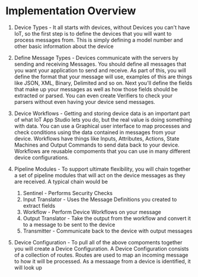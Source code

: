 # Implementation Overview

1. Device Types - It all starts with devices, without Devices you can't have IoT, so the first step is to define the devices 
that you will want to process messages from.  This is simply defining a model number and other basic information about the device

1. Define Message Types - Devices communicate with the servers by sending and receiving Messages.  You should define all messages
that you want your application to send and receive.  As part of this, you will define the format that your message will use, 
examples of this are things like JSON, XML, Binary, Delimited and so on.  Next you'll define the fields that make up your messages
as well as how those fields should be extracted or parsed.  You can even create Verifiers to check your parsers without even having
your device send messages.

1. Device Workflows - Getting and storing device data is an important part of what IoT App Studio lets you do, but the real
value is doing something with data.  You can use a Graphical user interface to map processes and check conditions using the 
data contained in messages from your device.  Workflows have things like Inputs, Attributes, Actions, State Machines and Output 
Commands to send data back to your device.  Workflows are reusable compoments that you can use in many different device
configurations.

1. Pipeline Modules - To support ultimate flexibility, you will chain together a set of pipeline modules that will act on
the device messages as they are received.  A typical chain would be

    1. Sentinel - Performs Security Checks
    1. Input Translator - Uses the Message Definitions you created to extract fields
    1. Workflow - Perform Device Workflows on your message
    1. Output Translator - Take the output from the workflow and convert it to a message to be sent to the device
    1. Transmitter - Communicate back to the device with output messages
    
1. Device Configuration - To pull all of the above compoments together you will create a Device Configuration. A Device Configuration 
consists of a collection of routes.  Routes are used to map an incoming message to how it will be processed.  As a messaage from a device
is identified, it will look up
    

